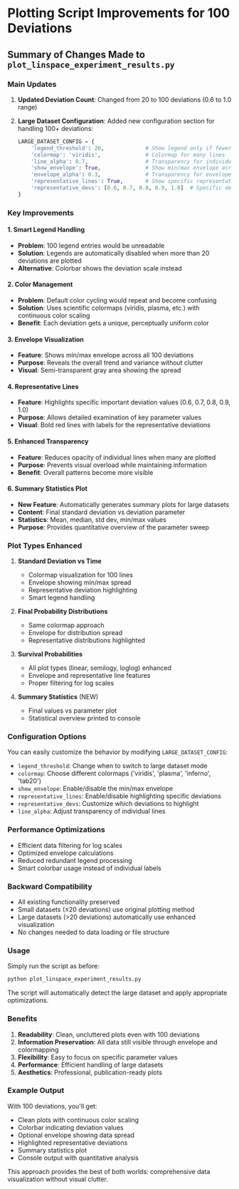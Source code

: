 # Plotting Script Improvements for 100 Deviations

## Summary of Changes Made to `plot_linspace_experiment_results.py`

### Main Updates

1. **Updated Deviation Count**: Changed from 20 to 100 deviations (0.6 to 1.0 range)

2. **Large Dataset Configuration**: Added new configuration section for handling 100+ deviations:
   ```python
   LARGE_DATASET_CONFIG = {
       'legend_threshold': 20,             # Show legend only if fewer deviations than this
       'colormap': 'viridis',              # Colormap for many lines
       'line_alpha': 0.7,                  # Transparency for individual lines
       'show_envelope': True,              # Show min/max envelope across all deviations
       'envelope_alpha': 0.3,              # Transparency for envelope
       'representative_lines': True,       # Show specific representative deviations
       'representative_devs': [0.6, 0.7, 0.8, 0.9, 1.0]  # Specific deviations to highlight
   }
   ```

### Key Improvements

#### 1. **Smart Legend Handling**
- **Problem**: 100 legend entries would be unreadable
- **Solution**: Legends are automatically disabled when more than 20 deviations are plotted
- **Alternative**: Colorbar shows the deviation scale instead

#### 2. **Color Management**
- **Problem**: Default color cycling would repeat and become confusing
- **Solution**: Uses scientific colormaps (viridis, plasma, etc.) with continuous color scaling
- **Benefit**: Each deviation gets a unique, perceptually uniform color

#### 3. **Envelope Visualization**
- **Feature**: Shows min/max envelope across all 100 deviations
- **Purpose**: Reveals the overall trend and variance without clutter
- **Visual**: Semi-transparent gray area showing the spread

#### 4. **Representative Lines**
- **Feature**: Highlights specific important deviation values (0.6, 0.7, 0.8, 0.9, 1.0)
- **Purpose**: Allows detailed examination of key parameter values
- **Visual**: Bold red lines with labels for the representative deviations

#### 5. **Enhanced Transparency**
- **Feature**: Reduces opacity of individual lines when many are plotted
- **Purpose**: Prevents visual overload while maintaining information
- **Benefit**: Overall patterns become more visible

#### 6. **Summary Statistics Plot**
- **New Feature**: Automatically generates summary plots for large datasets
- **Content**: Final standard deviation vs deviation parameter
- **Statistics**: Mean, median, std dev, min/max values
- **Purpose**: Provides quantitative overview of the parameter sweep

### Plot Types Enhanced

1. **Standard Deviation vs Time**
   - Colormap visualization for 100 lines
   - Envelope showing min/max spread
   - Representative deviation highlighting
   - Smart legend handling

2. **Final Probability Distributions**
   - Same colormap approach
   - Envelope for distribution spread
   - Representative distributions highlighted

3. **Survival Probabilities**
   - All plot types (linear, semilogy, loglog) enhanced
   - Envelope and representative line features
   - Proper filtering for log scales

4. **Summary Statistics** (NEW)
   - Final values vs parameter plot
   - Statistical overview printed to console

### Configuration Options

You can easily customize the behavior by modifying `LARGE_DATASET_CONFIG`:

- `legend_threshold`: Change when to switch to large dataset mode
- `colormap`: Choose different colormaps ('viridis', 'plasma', 'inferno', 'tab20')
- `show_envelope`: Enable/disable the min/max envelope
- `representative_lines`: Enable/disable highlighting specific deviations
- `representative_devs`: Customize which deviations to highlight
- `line_alpha`: Adjust transparency of individual lines

### Performance Optimizations

- Efficient data filtering for log scales
- Optimized envelope calculations
- Reduced redundant legend processing
- Smart colorbar usage instead of individual labels

### Backward Compatibility

- All existing functionality preserved
- Small datasets (≤20 deviations) use original plotting method
- Large datasets (>20 deviations) automatically use enhanced visualization
- No changes needed to data loading or file structure

### Usage

Simply run the script as before:
```bash
python plot_linspace_experiment_results.py
```

The script will automatically detect the large dataset and apply appropriate optimizations.

### Benefits

1. **Readability**: Clean, uncluttered plots even with 100 deviations
2. **Information Preservation**: All data still visible through envelope and colormapping
3. **Flexibility**: Easy to focus on specific parameter values
4. **Performance**: Efficient handling of large datasets
5. **Aesthetics**: Professional, publication-ready plots

### Example Output

With 100 deviations, you'll get:
- Clean plots with continuous color scaling
- Colorbar indicating deviation values
- Optional envelope showing data spread
- Highlighted representative deviations
- Summary statistics plot
- Console output with quantitative analysis

This approach provides the best of both worlds: comprehensive data visualization without visual clutter.
